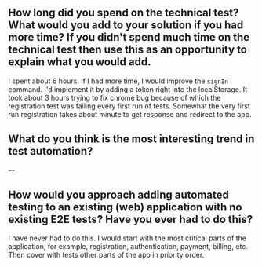 ## How long did you spend on the technical test? What would you add to your solution if you had more time? If you didn't spend much time on the technical test then use this as an opportunity to explain what you would add.

I spent about 6 hours. If I had more time, I would improve the `signIn` command. I'd implement it by adding a token right into the localStorage.
It took about 3 hours trying to fix chrome bug because of which the registration test was failing every first run of tests. Somewhat the very first run registration takes about minute to get response and redirect to the app.

## What do you think is the most interesting trend in test automation?

--


## How would you approach adding automated testing to an existing (web) application with no existing E2E tests? Have you ever had to do this?

I have never had to do this. I would start with the most critical parts of the application, for example, registration, authentication, payment, billing, etc. Then cover with tests other parts of the app in priority order.